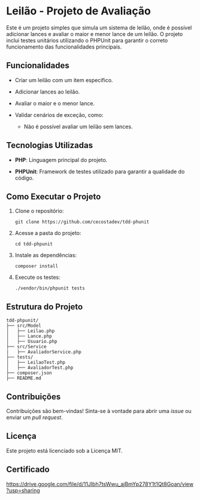 # Leilão - Projeto de Avaliação

Este é um projeto simples que simula um sistema de leilão, onde é possível adicionar lances e avaliar o maior e menor lance de um leilão. O projeto inclui testes unitários utilizando o PHPUnit para garantir o correto funcionamento das funcionalidades principais.

## Funcionalidades

-   Criar um leilão com um item específico.
    
-   Adicionar lances ao leilão.
    
-   Avaliar o maior e o menor lance.
    
-   Validar cenários de exceção, como:
    
    -   Não é possível avaliar um leilão sem lances.
        

## Tecnologias Utilizadas

-   **PHP**: Linguagem principal do projeto.
    
-   **PHPUnit**: Framework de testes utilizado para garantir a qualidade do código.
    

## Como Executar o Projeto

1.  Clone o repositório:
    
    ```
    git clone https://github.com/cecostadev/tdd-phunit
    ```
    
2.  Acesse a pasta do projeto:
    
    ```
    cd tdd-phpunit
    ```
    
3.  Instale as dependências:
    
    ```
    composer install
    ```
    
4.  Execute os testes:
    
    ```
    ./vendor/bin/phpunit tests
    ```
    

## Estrutura do Projeto

```
tdd-phpunit/
├── src/Model
│   ├── Leilao.php
│   ├── Lance.php
│   ├── Usuario.php
├── src/Service
|   ├── AvaliadorService.php
├── tests/
│   ├── LeilaoTest.php
│   ├── AvaliadorTest.php
├── composer.json
├── README.md
```

## Contribuições

Contribuições são bem-vindas! Sinta-se à vontade para abrir uma _issue_ ou enviar um _pull request_.

## Licença

Este projeto está licenciado sob a Licença MIT.

## Certificado

https://drive.google.com/file/d/11JIbh7tsWwu_ajBmYp278Y1t1Qt8Goan/view?usp=sharing
